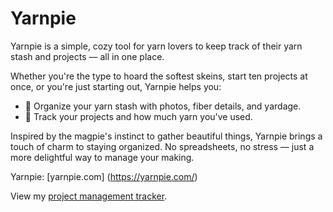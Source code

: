 # Yarnpie

Yarnpie is a simple, cozy tool for yarn lovers to keep track of their yarn stash and projects — all in one place. 

Whether you're the type to hoard the softest skeins, start ten projects at once, or you're just starting out, Yarnpie helps you:
- 🌸 Organize your yarn stash with photos, fiber details, and yardage.
- 🧵 Track your projects and how much yarn you've used.

Inspired by the magpie's instinct to gather beautiful things, Yarnpie brings a touch of charm to staying organized. No spreadsheets, no stress — just a more delightful way to manage your making.

Yarnpie: [yarnpie.com] (https://yarnpie.com/)

View my [project management tracker](https://www.notion.so/snippets-of-san/Project-Manager-1de7aa1eb2af807bb419fa2ad1cd12d6?source=copy_link).